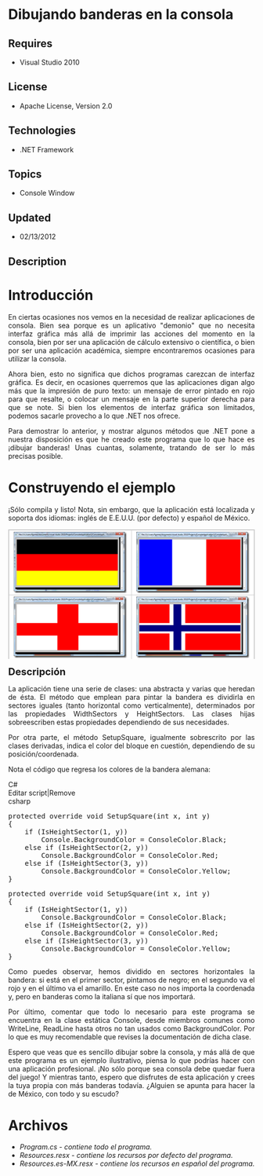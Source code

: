 # Dibujando banderas en la consola
## Requires
- Visual Studio 2010
## License
- Apache License, Version 2.0
## Technologies
- .NET Framework
## Topics
- Console Window
## Updated
- 02/13/2012
## Description

<h1>Introducci&oacute;n</h1>
<p style="text-align:justify">En ciertas ocasiones nos vemos en la necesidad de realizar aplicaciones de consola. Bien sea porque es un aplicativo &quot;demonio&quot; que no necesita interfaz gr&aacute;fica m&aacute;s all&aacute; de imprimir las acciones del momento
 en la consola, bien por ser una aplicaci&oacute;n de c&aacute;lculo extensivo o cient&iacute;fica, o bien por ser una aplicaci&oacute;n acad&eacute;mica, siempre encontraremos ocasiones para utilizar la consola.&nbsp;</p>
<p style="text-align:justify">Ahora bien, esto no significa que dichos programas carezcan de interfaz gr&aacute;fica. Es decir, en ocasiones querremos que las aplicaciones digan algo m&aacute;s que la impresi&oacute;n de puro texto: un mensaje de error pintado
 en rojo para que resalte, o colocar un mensaje en la parte superior derecha para que se note. Si bien los elementos de interfaz gr&aacute;fica son limitados, podemos sacarle provecho a lo que .NET nos ofrece.&nbsp;</p>
<p style="text-align:justify">Para demostrar lo anterior, y mostrar algunos m&eacute;todos que .NET pone a nuestra disposici&oacute;n es que he creado este programa que lo que hace es &iexcl;dibujar banderas! Unas cuantas, solamente, tratando de ser lo m&aacute;s
 precisas posible.</p>
<h1><span>Construyendo el ejemplo</span></h1>
<p style="text-align:justify">&iexcl;S&oacute;lo compila y listo! Nota, sin embargo, que la aplicaci&oacute;n est&aacute; localizada y soporta dos idiomas: ingl&eacute;s de E.E.U.U. (por defecto) y espa&ntilde;ol de M&eacute;xico.&nbsp;</p>
<p><img src="49356-flag.png" alt="" width="533" height="265" style="display:block; margin-left:auto; margin-right:auto"></p>
<p><span style="font-size:20px; font-weight:bold">Descripci&oacute;n</span></p>
<p style="text-align:justify">La aplicaci&oacute;n tiene una serie de clases: una abstracta y varias que heredan de &eacute;sta. El m&eacute;todo que emplean para pintar la bandera es dividirla en sectores iguales (tanto horizontal como verticalmente), determinados
 por las propiedades WidthSectors y HeightSectors. Las clases hijas sobreescriben estas propiedades dependiendo de sus necesidades.&nbsp;</p>
<p style="text-align:justify">Por otra parte, el m&eacute;todo SetupSquare, igualmente sobrescrito por las clases derivadas, indica el color del bloque en cuesti&oacute;n, dependiendo de su posici&oacute;n/coordenada.</p>
<p style="text-align:justify">Nota el c&oacute;digo que regresa los colores de la bandera alemana:</p>
<div class="scriptcode">
<div class="pluginEditHolder" pluginCommand="mceScriptCode">
<div class="title"><span>C#</span></div>
<div class="pluginLinkHolder"><span class="pluginEditHolderLink">Editar script</span>|<span class="pluginRemoveHolderLink">Remove</span></div>
<span class="hidden">csharp</span>
<pre class="hidden">protected override void SetupSquare(int x, int y)
{
    if (IsHeightSector(1, y))
        Console.BackgroundColor = ConsoleColor.Black;
    else if (IsHeightSector(2, y))
        Console.BackgroundColor = ConsoleColor.Red;
    else if (IsHeightSector(3, y))
        Console.BackgroundColor = ConsoleColor.Yellow;
}</pre>
<div class="preview">
<pre class="csharp"><span class="cs__keyword">protected</span>&nbsp;<span class="cs__keyword">override</span>&nbsp;<span class="cs__keyword">void</span>&nbsp;SetupSquare(<span class="cs__keyword">int</span>&nbsp;x,&nbsp;<span class="cs__keyword">int</span>&nbsp;y)&nbsp;
{&nbsp;
&nbsp;&nbsp;&nbsp;&nbsp;<span class="cs__keyword">if</span>&nbsp;(IsHeightSector(<span class="cs__number">1</span>,&nbsp;y))&nbsp;
&nbsp;&nbsp;&nbsp;&nbsp;&nbsp;&nbsp;&nbsp;&nbsp;Console.BackgroundColor&nbsp;=&nbsp;ConsoleColor.Black;&nbsp;
&nbsp;&nbsp;&nbsp;&nbsp;<span class="cs__keyword">else</span>&nbsp;<span class="cs__keyword">if</span>&nbsp;(IsHeightSector(<span class="cs__number">2</span>,&nbsp;y))&nbsp;
&nbsp;&nbsp;&nbsp;&nbsp;&nbsp;&nbsp;&nbsp;&nbsp;Console.BackgroundColor&nbsp;=&nbsp;ConsoleColor.Red;&nbsp;
&nbsp;&nbsp;&nbsp;&nbsp;<span class="cs__keyword">else</span>&nbsp;<span class="cs__keyword">if</span>&nbsp;(IsHeightSector(<span class="cs__number">3</span>,&nbsp;y))&nbsp;
&nbsp;&nbsp;&nbsp;&nbsp;&nbsp;&nbsp;&nbsp;&nbsp;Console.BackgroundColor&nbsp;=&nbsp;ConsoleColor.Yellow;&nbsp;
}</pre>
</div>
</div>
</div>
<p style="text-align:justify">Como puedes observar, hemos dividido en sectores horizontales la bandera: si est&aacute; en el primer sector, pintamos de negro; en el segundo va el rojo y en el &uacute;ltimo va el amarillo. En este caso no nos importa la coordenada
 y, pero en banderas como la italiana s&iacute; que nos importar&aacute;.</p>
<p style="text-align:justify">Por &uacute;ltimo, comentar que todo lo necesario para este programa se encuentra en la clase est&aacute;tica Console, desde miembros comunes como WriteLine, ReadLine hasta otros no tan usados como BackgroundColor. Por lo que es
 muy recomendable que revises la documentaci&oacute;n de dicha clase.&nbsp;</p>
<p style="text-align:justify">Espero que veas que es sencillo dibujar sobre la consola, y m&aacute;s all&aacute; de que este programa es un ejemplo ilustrativo, piensa lo que podr&iacute;as hacer con una aplicaci&oacute;n profesional. &iexcl;No s&oacute;lo
 porque sea consola debe quedar fuera del juego! Y mientras tanto, espero que disfrutes de esta aplicaci&oacute;n y crees la tuya propia con m&aacute;s banderas todav&iacute;a. &iquest;Alguien se apunta para hacer la de M&eacute;xico, con todo y su escudo?</p>
<h1><span>Archivos</span></h1>
<ul>
<li><em>Program.cs - contiene todo el programa.</em> </li><li><em><em>Resources.resx - contiene los recursos por defecto del programa.</em></em>
</li><li><em><em>Resources.es-MX.resx - contiene los recursos en espa&ntilde;ol del programa.</em></em>
</li></ul>
